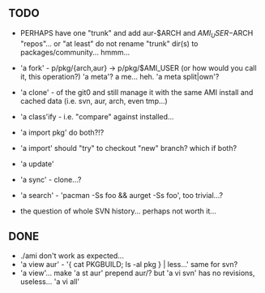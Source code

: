 
## TODO

* PERHAPS have one "trunk" and add aur-$ARCH and $AMI_USER-$ARCH "repos"...
or "at least" do not rename "trunk" dir(s) to packages/community... hmmm...

* 'a fork' - p/pkg/{arch,aur} -> p/pkg/$AMI_USER (or how would you call it,
this operation?) 'a meta'? a me... heh. 'a meta split|own'?

* 'a clone' - of the git0 and still manage it with the same AMI install
and cached data (i.e. svn, aur, arch, even tmp...)

* 'a class'ify - i.e. "compare" against installed...

* 'a import pkg' do both?!?
* 'a import' should "try" to checkout "new" branch? which if both?

* 'a update'
* 'a sync' - clone...?

* 'a search' - 'pacman -Ss foo && aurget -Ss foo', too trivial...?

* the question of whole SVN history... perhaps not worth it...

## DONE

* ./ami don't work as expected...
* 'a view aur' - '{ cat PKGBUILD; ls -al pkg } | less...' same for svn?
* 'a view'... make 'a st aur' prepend aur/? but 'a vi svn' has no revisions,
useless... 'a vi all'
